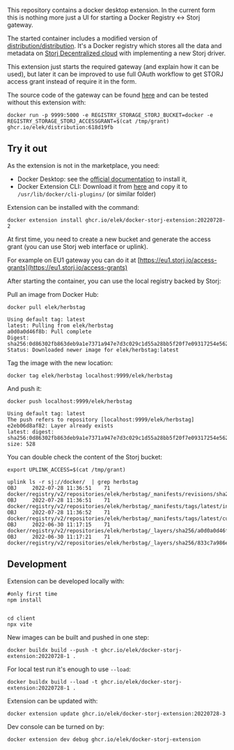 
This repository contains a docker desktop extension. In the current form this is nothing more just a UI for starting a Docker Registry <-> Storj gateway.

The started container includes a modified version of [distribution/distribution](https://github.com/distribution/distribution). It's a Docker registry which stores all the data and metadata on [Storj Decentralized cloud](https://storj.io) with implementing a new Storj driver.

This extension just starts the required gateway (and explain how it can be used), but later it can be improved to use full OAuth workflow to get STORJ access grant instead of require it in the form.

The source code of the gateway can be found [here](https://github.com/elek/distribution/tree/storj-driver) and can be tested without this extension with:

```
docker run -p 9999:5000 -e REGISTRY_STORAGE_STORJ_BUCKET=docker -e REGISTRY_STORAGE_STORJ_ACCESSGRANT=$(cat /tmp/grant) ghcr.io/elek/distribution:618d19fb
```

## Try it out

As the extension is not in the marketplace, you need:

 * Docker Desktop: see the [official documentation](https://docs.docker.com/desktop/install/linux-install/) to install it,  
 * Docker Extension CLI: Download it from [here](https://github.com/docker/extensions-sdk/releases/tag/v0.2.4) and copy it to `/usr/lib/docker/cli-plugins/` (or similar folder)

Extension can be installed with the command:

```
docker extension install ghcr.io/elek/docker-storj-extension:20220728-2
```

At first time, you need to create a new bucket and generate the access grant (you can use Storj web interface or uplink). 

For example on EU1 gateway you can do it at [https://eu1.storj.io/access-grants](https://eu1.storj.io/access-grants)

After starting the container, you can use the local registry backed by Storj:

Pull an image from Docker Hub:

```
docker pull elek/herbstag

Using default tag: latest
latest: Pulling from elek/herbstag
a0d0a0d46f8b: Pull complete
Digest: sha256:0d86302fb863deb9a1e7371a947e7d3c029c1d55a28bb5f20f7e09317254e562
Status: Downloaded newer image for elek/herbstag:latest
```

Tag the image with the new location:

```
docker tag elek/herbstag localhost:9999/elek/herbstag
```

And push it:

```
docker push localhost:9999/elek/herbstag

Using default tag: latest
The push refers to repository [localhost:9999/elek/herbstag]
e2eb06d8af82: Layer already exists
latest: digest: sha256:0d86302fb863deb9a1e7371a947e7d3c029c1d55a28bb5f20f7e09317254e562 size: 528
```

You can double check the content of the Storj bucket:

```
export UPLINK_ACCESS=$(cat /tmp/grant)    

uplink ls -r sj://docker/  | grep herbstag
OBJ     2022-07-28 11:36:51    71         docker/registry/v2/repositories/elek/herbstag/_manifests/revisions/sha256/0d86302fb863deb9a1e7371a947e7d3c029c1d55a28bb5f20f7e09317254e562/link
OBJ     2022-07-28 11:36:51    71         docker/registry/v2/repositories/elek/herbstag/_manifests/tags/latest/index/sha256/0d86302fb863deb9a1e7371a947e7d3c029c1d55a28bb5f20f7e09317254e562/link
OBJ     2022-07-28 11:36:52    71         docker/registry/v2/repositories/elek/herbstag/_manifests/tags/latest/current/link
OBJ     2022-06-30 11:17:15    71         docker/registry/v2/repositories/elek/herbstag/_layers/sha256/a0d0a0d46f8b52473982a3c466318f479767577551a53ffc9074c9fa7035982e/link
OBJ     2022-06-30 11:17:21    71         docker/registry/v2/repositories/elek/herbstag/_layers/sha256/833c7a986ed965eec8fe864223920c366fb0a25dd23edd0bdd2a4428fd0ce1e2/link
```

## Development

Extension can be developed locally with:

```
#only first time
npm install


cd client
npx vite
```
New images can be built and pushed in one step:

```
docker buildx build --push -t ghcr.io/elek/docker-storj-extension:20220728-1 . 
```

For local test run it's enough to use `--load`:

```
docker buildx build --load -t ghcr.io/elek/docker-storj-extension:20220728-1 .
```

Extension can be updated with:

```
docker extension update ghcr.io/elek/docker-storj-extension:20220728-3
```

Dev console can be turned on by:

```
docker extension dev debug ghcr.io/elek/docker-storj-extension
```
